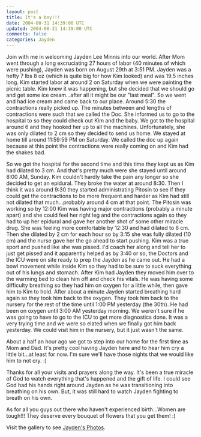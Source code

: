 ```yaml
---           
layout: post
title: It's a boy!!!
date: 2004-08-31 14:39:00 UTC
updated: 2004-08-31 14:39:00 UTC
comments: false
categories: Jayden
---
```

Join with me in welcoming Jayden Lee Minnis into our world. After Mom went through a long excruciating 27 hours of labor (40 minutes of which were pushing), Jayden was born on August 29th at 3:51 PM. Jayden was a hefty 7 lbs 8 oz (which is quite big for how Kim looked) and was 19.5 inches long. Kim started labor at around 2 on Saturday when we were painting the picnic table. Kim knew it was happening, but she decided that we should go and get some ice cream...after all it might be our "last meal". So we went and had ice cream and came back to our place. Around 5:30 the contractions really picked up. The minutes between and lengths of contractions were such that we called the Doc. She informed us to go to the hospital to so they could check out Kim and the baby. We got to the hospital around 6 and they hooked her up to all the machines. Unfortunately, she was only dilated to 2 cm so they decided to send us home. We stayed at home till around 11:59:59 PM on Saturday. We called the doc up again because at this point the contractions were really coming on and Kim had the shakes bad.

So we got the hospital for the second time and this time they kept us as Kim had dilated to 3 cm. And that's pretty much were she stayed until around 8:00 AM, Sunday. Kim couldn't hardly take the pain any longer so she decided to get an epidural. They broke the water at around 8:30. Then I think it was around 9:30 they started administrating Pitosin to see if they could get the contractions to be more frequent and harder as Kim had still not dilated that much...probably around 4 cm at that point. The Pitosin was working so by 12:00 Kim was having major contractions (probably a minute apart) and she could feel her right leg and the contractions again so they had to up her epidural and gave her another shot of some other miracle drug. She was feeling more comfortable by 12:30 and had dilated to 6 cm. Then she dilated by 2 cm for each hour so by 3:15 she was fully dilated (10 cm) and the nurse gave her the go ahead to start pushing. Kim was a true sport and pushed like she was pissed. I'd coach her along and tell her to just get pissed and it apparently helped as by 3:40 or so, the Doctors and the ICU were on site ready to prep the Jayden as he came out. He had a bowl movement while inside Kim so they had to be sure to suck everything out of his lungs and stomach. After Kim had Jayden they moved him over to the warming bed to clean him off and check his vitals. He was having some difficulty breathing so they had him on oxygen for a little while, then gave him to Kim to hold. After about a minute Jayden started breathing hard again so they took him back to the oxygen. They took him back to the nursery for the rest of the time until 1:00 PM yesterday (the 30th). He had been on oxygen until 3:00 AM yesterday morning. We weren't sure if he was going to have to go to the ICU to get more diagnostics done. It was a very trying time and we were so elated when we finally got him back yesterday. We could visit him in the nursery, but it just wasn't the same.

About a half an hour ago we got to step into our home for the first time as Mom and Dad. It's pretty cool having Jayden here and to hear him cry a little bit...at least for now. I'm sure we'll have those nights that we would like him to not cry. :)

Thanks for all your visits and prayers along the way. It's been a true miracle of God to watch everything that's happened and the gift of life. I could see God had his hands right around Jayden as he was transitioning into breathing on his own. But, it was still hard to watch Jayden fighting to breath on his own.

As for all you guys out there who haven't experienced birth...Women are tough!!! They deserve every bouquet of flowers that you get them! :)

Visit the gallery to see [Jayden's Photos](http://www.kevinminnis.com/gallery/index.php?path=pictures%2Fjayden).
